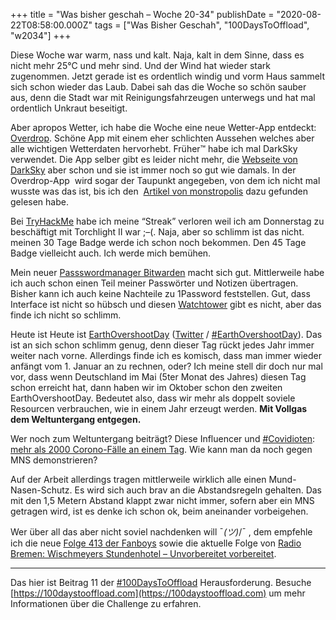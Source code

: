 +++
title = "Was bisher geschah – Woche 20-34"
publishDate = "2020-08-22T08:58:00.000Z"
tags = ["Was Bisher Geschah", "100DaysToOffload", "w2034"]
+++

Diese Woche war warm, nass und kalt. Naja, kalt in dem Sinne, dass es nicht mehr 25°C und mehr sind. Und der Wind hat wieder stark zugenommen. Jetzt gerade ist es ordentlich windig und vorm Haus sammelt sich schon wieder das Laub. Dabei sah das die Woche so schön sauber aus, denn die Stadt war mit Reinigungsfahrzeugen unterwegs und hat mal ordentlich Unkraut beseitigt.

Aber apropos Wetter, ich habe die Woche eine neue Wetter-App entdeckt: [Overdrop](https://apps.apple.com/us/app/overdrop-weather/id1459855011). Schöne App mit einem eher schlichten Aussehen welches aber alle wichtigen Wetterdaten hervorhebt. Früher™ habe ich mal DarkSky verwendet. Die App selber gibt es leider nicht mehr, die [Webseite von DarkSky](https://maps.darksky.net/@temperature,50.681,11.074,5) aber schon und sie ist immer noch so gut wie damals. In der Overdrop-App  wird sogar der Taupunkt angegeben, von dem ich nicht mal wusste was das ist, bis ich den  [Artikel von monstropolis](https://monstropolis.wordpress.com/2020/08/12/krims-krams-36/) dazu gefunden gelesen habe.

Bei [TryHackMe](https://tryhackme.com) habe ich meine “Streak” verloren weil ich am Donnerstag zu beschäftigt mit Torchlight II war ;–(. Naja, aber so schlimm ist das nicht. meinen 30 Tage Badge werde ich schon noch bekommen. Den 45 Tage Badge vielleicht auch. Ich werde mich bemühen.

Mein neuer [Passswordmanager Bitwarden](https://blog.zn80.net/bitwarden) macht sich gut. Mittlerweile habe ich auch schon einen Teil meiner Passwörter und Notizen übertragen. Bisher kann ich auch keine Nachteile zu 1Password feststellen. Gut, dass Interface ist nicht so hübsch und diesen [Watchtower](https://watchtower.1password.com/) gibt es nicht, aber das finde ich nicht so schlimm.

Heute ist Heute ist [EarthOvershootDay](https://de.wikipedia.org/wiki/Earth_Overshoot_Day) ([Twitter](https://twitter.com/JGemassmer/status/1297073626521522179) / [#EarthOvershootDay](https://twitter.com/hashtag/EarthOvershootDay)). Das ist an sich schon schlimm genug, denn dieser Tag rückt jedes Jahr immer weiter nach vorne. Allerdings finde ich es komisch, dass man immer wieder anfängt vom 1. Januar an zu rechnen, oder? Ich meine stell dir doch nur mal vor, dass wenn Deutschland im Mai (5ter Monat des Jahres) diesen Tag schon erreicht hat, dann haben wir im Oktober schon den zweiten EarthOvershootDay. Bedeutet also, dass wir mehr als doppelt soviele Resourcen verbrauchen, wie in einem Jahr erzeugt werden. **Mit Vollgas dem Weltuntergang entgegen.**

Wer noch zum Weltuntergang beiträgt? Diese Influencer und [#Covidioten](https://blog.zn80.net/tag:Covidioten): [mehr als 2000 Corono-Fälle an einem Tag](https://www.dw.com/de/rki-meldet-gut-2000-neue-corona-f%C3%A4lle/a-54656825?maca=de-rss-de-all-1119-rdf). Wie kann man da noch gegen MNS demonstrieren?

Auf der Arbeit allerdings tragen mittlerweile wirklich alle einen Mund-Nasen-Schutz. Es wird sich auch brav an die Abstandsregeln gehalten. Das mit den 1,5 Metern Abstand klappt zwar nicht immer, sofern aber ein MNS getragen wird, ist es denke ich schon ok, beim aneinander vorbeigehen.

Wer über all das aber nicht soviel nachdenken will ¯_\(ツ)_/¯ , dem empfehle ich die neue [Folge 413 der Fanboys](https://www.fanboys.fm/413-2/) sowie die aktuelle Folge von [Radio Bremen: Wischmeyers Stundenhotel – Unvorbereitet vorbereitet](https://pca.st/wfip1o06).


---

Das hier ist Beitrag 11 der [#100DaysToOffload](https://blog.zn80.net/tag:100DaysToOffload) Herausforderung. Besuche [https://100daystooffload.com](https://100daystooffload.com) um mehr Informationen über die Challenge zu erfahren.